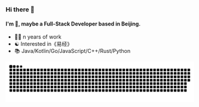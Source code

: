 ### Hi there 👋

#### I'm 🐒, maybe a Full-Stack Developer based in Beijing.

- 👨‍🦳  n years of work
- ☯️   Interested in《易经》
- 📚  Java/Kotlin/Go/JavaScript/C++/Rust/Python


![](https://raw.githubusercontent.com/PTrain666/PTrain666/output/github-contribution-grid-snake.svg)
